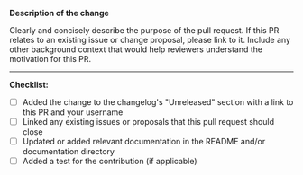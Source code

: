 **Description of the change**

Clearly and concisely describe the purpose of the pull request. If this PR relates to an existing issue or change proposal, please link to it. Include any other background context that would help reviewers understand the motivation for this PR.

---

**Checklist:**

- [ ] Added the change to the changelog's "Unreleased" section with a link to this PR and your username
- [ ] Linked any existing issues or proposals that this pull request should close
- [ ] Updated or added relevant documentation in the README and/or documentation directory
- [ ] Added a test for the contribution (if applicable)
